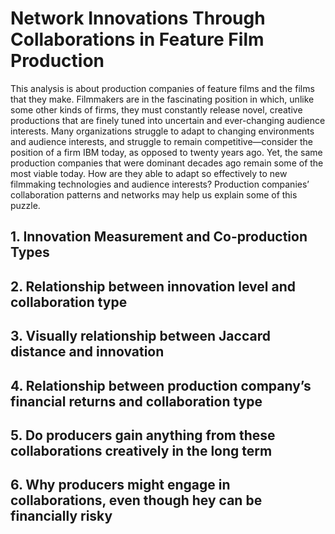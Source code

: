 # Network Innovations Through Collaborations in Feature Film Production
This analysis is about production companies of feature films and the films that they make. Filmmakers are in the fascinating position in which, unlike some other kinds of firms, they must constantly release novel, creative productions that are finely tuned into uncertain and ever-changing audience interests. Many organizations struggle to adapt to changing environments and audience interests, and struggle to remain competitive—consider the position of a firm IBM today, as opposed to twenty years ago. Yet, the same production companies that were dominant decades ago remain some of the most viable today. How are they able to adapt so effectively to new filmmaking technologies and audience interests? Production companies’ collaboration patterns and networks may help us explain some of this puzzle.

## 1. Innovation Measurement and Co-production Types
## 2. Relationship between innovation level and collaboration type
## 3. Visually relationship between Jaccard distance and innovation
## 4. Relationship between production company’s financial returns and collaboration type
## 5. Do producers gain anything from these collaborations creatively in the long term
## 6. Why producers might engage in collaborations, even though hey can be financially risky

